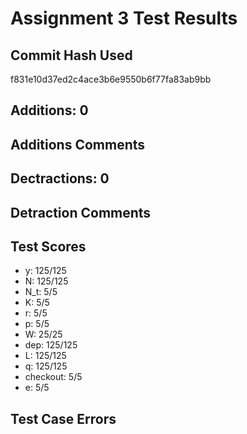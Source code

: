 # Assignment 3 Test Results

## Commit Hash Used
f831e10d37ed2c4ace3b6e9550b6f77fa83ab9bb

## Additions: 0
## Additions Comments


## Dectractions: 0
## Detraction Comments


## Test Scores
- y: 125/125
- N: 125/125
- N_t: 5/5
- K: 5/5
- r: 5/5
- p: 5/5
- W: 25/25
- dep: 125/125
- L: 125/125
- q: 125/125
- checkout: 5/5
- e: 5/5


## Test Case Errors 
